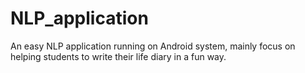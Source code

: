 # NLP_application
An easy NLP application running on Android system, mainly focus on helping students to write their life diary in a fun way.
